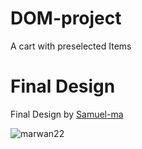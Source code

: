 # DOM-project
A cart with preselected Items

# Final Design
Final Design by [Samuel-ma](https://github.com/samuel-ma)

![marwan22](https://user-images.githubusercontent.com/82509653/204914399-d0ce0ff1-b60c-40dd-92e4-48a3f730ae44.png)


